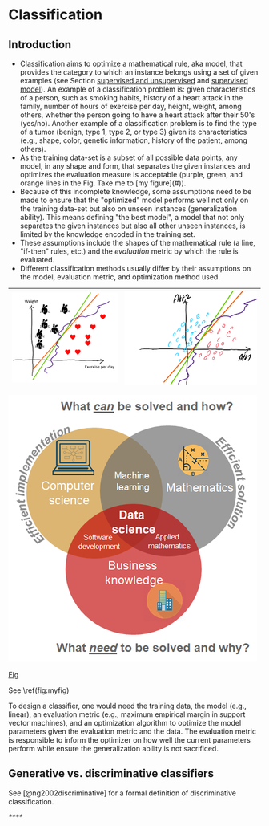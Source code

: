 # Classification

## Introduction

* Classification aims to optimize a mathematical rule, aka model, that provides the category to which an instance belongs using a set of given examples \(see Section [supervised and unsupervised](../introduction.md#sec:supervisedvsunsupervised) and [supervised model](../introduction.md#sec:supervisedmodels)\). An example of a classification problem is: given characteristics of a person, such as smoking habits, history of a heart attack in the family, number of hours of exercise per day, height, weight, among others, whether the person going to have a heart attack after their 50's \(yes/no\). Another example of a classification problem is to find the type of a tumor \(benign, type 1, type 2, or type 3\) given its characteristics \(e.g., shape, color, genetic information, history of the patient, among others\). 
* As the training data-set is a subset of all possible data points, any model, in any shape and form, that separates the given instances and optimizes the evaluation measure is acceptable \(purple, green, and orange lines in the Fig. Take me to \[my figure\]\(\#\)\).
* Because of this incomplete knowledge, some assumptions need to be made to ensure that the "optimized" model performs well not only on the training data-set but also on unseen instances \(generalization ability\). This means defining "the best model", a model that not only separates the given instances but also all other unseen instances, is limited by the knowledge encoded in the training set. 
* These assumptions include the shapes of the mathematical rule \(a line, "if-then" rules, etc.\) and the _evaluation_ metric by which the rule is evaluated.
* Different classification methods usually differ by their assumptions on the model, evaluation metric, and optimization method used.

| ![](../../.gitbook/assets/classification_.PNG) | ![](../../.gitbook/assets/image%20%283%29.png) |
| :--- | :--- |


![Figure1](../../.gitbook/assets/image%20%287%29.png)

[Fig](./#Figure1)



See \ref\(fig:myfig\)



To design a classifier, one would need the training data, the model \(e.g., linear\), an evaluation metric \(e.g., maximum empirical margin in support vector machines\), and an optimization algorithm to optimize the model parameters given the evaluation metric and the data. The evaluation metric is responsible to inform the optimizer on how well the current parameters perform while ensure the generalization ability is not sacrificed.

## Generative vs. discriminative classifiers

See \[@ng2002discriminative\] for a formal definition of discriminative classification.

_\*\*\*\*_

